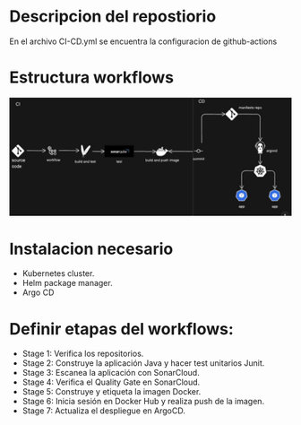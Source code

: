 # Descripcion del repostiorio

En el archivo CI-CD.yml se encuentra la configuracion de github-actions

# Estructura workflows
![Diagrama](https://github.com/Andherson333333/CI-CD/blob/main/Github-actions/java%2Bmaven%2Bsonarqube%2Bdocker%2Bhelm%2Bargocd/Imagenes/github-maven.JPG)

#  **Instalacion necesario**
   -  Kubernetes cluster.
   -  Helm package manager.
   -  Argo CD
  
# **Definir etapas del workflows:**
   - Stage 1: Verifica los repositorios.
   - Stage 2: Construye la aplicación Java y hacer test unitarios Junit.
   - Stage 3: Escanea la aplicación con SonarCloud.
   - Stage 4: Verifica el Quality Gate en SonarCloud.
   - Stage 5: Construye y etiqueta la imagen Docker.
   - Stage 6: Inicia sesión en Docker Hub y realiza push de la imagen.
   - Stage 7: Actualiza el despliegue en ArgoCD.
